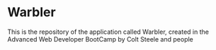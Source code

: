 # Warbler
This is the repository of the application called Warbler, created in the Advanced Web Developer BootCamp by Colt Steele and people
